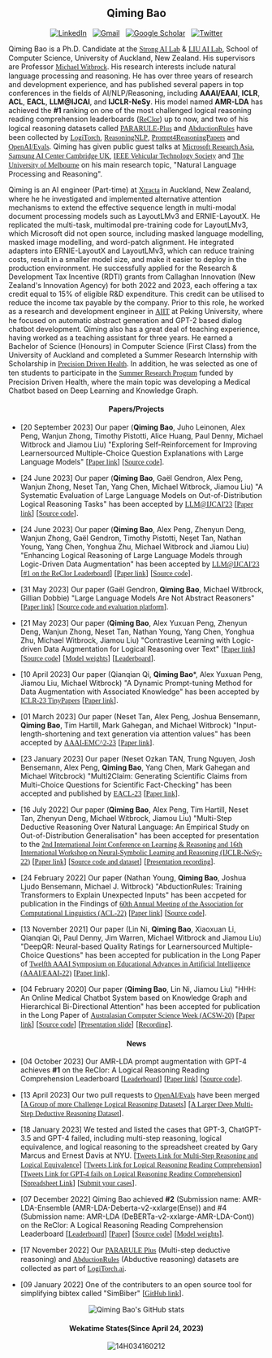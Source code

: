 <div align="center">

## **Qiming Bao**

<p align="center">

[![LinkedIn](https://img.shields.io/badge/-LinkedIn-blue?style=flat-square&logo=Linkedin&logoColor=white&link=https://www.linkedin.com/in/qiming-bill-bao-773757166/)](https://www.linkedin.com/in/qiming-bill-bao-773757166/)&nbsp;&nbsp;
[![Gmail](https://img.shields.io/badge/-Gmail-red?style=flat-square&logo=Gmail&logoColor=white&link=mailto:qiming.bao@auckland.ac.nz)](mailto:qiming.bao@auckland.ac.nz)&nbsp;&nbsp;
[![Google Scholar](https://img.shields.io/badge/-Google%20Scholar-blue?style=flat-square&logo=Google%20Scholar&logoColor=white&link=https://scholar.google.com/citations?user=t-PqsgcAAAAJ)](https://scholar.google.com/citations?user=t-PqsgcAAAAJ&hl=en)&nbsp;&nbsp;
[![Twitter](https://img.shields.io/badge/-Twitter-blue?style=flat-square&logo=Twitter&logoColor=white&link=https://twitter.com/qiming_bao)](https://twitter.com/qiming_bao)
</p>
</div>



Qiming Bao is a Ph.D. Candidate at the <A href="https://www.ai.ac.nz/sail/"><FONT face="Bitstream Vera Sans">Strong AI Lab</FONT></A> & <A href="https://www.liuailab.org/"><FONT face="Bitstream Vera Sans">LIU AI Lab</FONT></A>, School of Computer Science, University of Auckland, New Zealand. His supervisors are Professor <A href="https://profiles.auckland.ac.nz/m-witbrock"><FONT face="Bitstream Vera Sans">Michael Witbrock</FONT></A>. His research interests include natural language processing and reasoning. He has over three years of research and development experience, and has published several papers in top conferences in the fields of AI/NLP/Reasoning, including **AAAI/EAAI**, **ICLR**, **ACL**, **EACL**, **LLM@IJCAI**, and **IJCLR-NeSy**. His model named **AMR-LDA** has achieved the **#1** ranking on one of the most challenged logical reasoning reading comprehension leaderboards (<A href="https://eval.ai/web/challenges/challenge-page/503/leaderboard/1347"><FONT face="Bitstream Vera Sans">ReClor</FONT></A>) up to now, and two of his logical reasoning datasets called <A href="https://github.com/Strong-AI-Lab/PARARULE-Plus"><FONT face="Bitstream Vera Sans">PARARULE-Plus</FONT></A> and <A href="https://github.com/Strong-AI-Lab/AbductionRules"><FONT face="Bitstream Vera Sans">AbductionRules</FONT></A> have been collected by <A href="https://www.logitorch.ai/"><FONT face="Bitstream Vera Sans">LogiTorch</FONT></A>, <A href="https://github.com/FreedomIntelligence/ReasoningNLP"><FONT face="Bitstream Vera Sans">ReasoningNLP</FONT></A>, <A href="https://github.com/zjunlp/Prompt4ReasoningPapers"><FONT face="Bitstream Vera Sans">Prompt4ReasoningPapers</FONT></A> and <A href="https://github.com/openai/evals/pull/651"><FONT face="Bitstream Vera Sans">OpenAI/Evals</FONT></A>. Qiming has given public guest talks at <A href="https://youtu.be/nfNbSZPY4EU"><FONT face="Bitstream Vera Sans">Microsoft Research Asia</FONT></A>, <A href="https://youtu.be/0ZkayBD3WVY"><FONT face="Bitstream Vera Sans">Samsung AI Center Cambridge UK</FONT></A>, <A href="https://youtu.be/ZzCpq5gXQto"><FONT face="Bitstream Vera Sans">IEEE Vehicular Technology Society</FONT></A> and <A href="https://14h034160212.github.io/Invitation_UoM_NLP_Reading_Group.pdf"><FONT face="Bitstream Vera Sans">The University of Melbourne</FONT></A> on his main research topic, "Natural Language Processing and Reasoning".

Qiming is an AI engineer (Part-time) at <A href="https://xtracta.com/"><FONT face="Bitstream Vera Sans">Xtracta</FONT></A> in Auckland, New Zealand, where he he investigated and implemented alternative attention mechanisms to extend the effective sequence length in multi-modal document processing models such as LayoutLMv3 and ERNIE-LayoutX. He replicated the multi-task, multimodal pre-training code for LayoutLMv3, which Microsoft did not open source, including masked language modelling, masked image modelling, and word-patch alignment. He integrated adapters into ERNIE-LayoutX and LayoutLMv3, which can reduce training costs, result in a smaller model size, and make it easier to deploy in the production environment. He successfully applied for the Research & Development Tax Incentive (RDTI) grants from Callaghan Innovation (New Zealand's Innovation Agency) for both 2022 and 2023, each offering a tax credit equal to 15% of eligible R&D expenditure. This credit can be utilised to reduce the income tax payable by the company. Prior to this role, he worked as a research and development engineer in <A href="https://www.aiit.org.cn/p_enPage"><FONT face="Bitstream Vera Sans">AIIT</FONT></A> at Peking University, where he focused on automatic abstract generation and GPT-2 based dialog chatbot development. Qiming also has a great deal of teaching experience, having worked as a teaching assistant for three years. He earned a Bachelor of Science (Honours) in Computer Science (First Class) from the University of Auckland and completed a Summer Research Internship with Scholarship in <A href="https://precisiondrivenhealth.com/"><FONT face="Bitstream Vera Sans">Precision Driven Health</FONT></A>. In addition, he was selected as one of ten students to participate in the <A href="https://precisiondrivenhealth.com/an-online-system-for-answering-medical-questions/"><FONT face="Bitstream Vera Sans">Summer Research Program</FONT></A> funded by Precision Driven Health, where the main topic was developing a Medical Chatbot based on Deep Learning and Knowledge Graph.

<!--**I am open to looking for a full-time job opportunity related to Post-doc Researcher, Machine Learning/AI Engineer. I am passionate and skilled in data-driven projects, especially on Natural Language Processing, with more than three years of work and project experience. I can bring state-of-the-art ideas and technology to your lab/company.** -->

<h4 align="center">Papers/Projects</h4>

- [20 September 2023] Our paper (**Qiming Bao**, Juho Leinonen, Alex Peng, Wanjun Zhong, Timothy Pistotti, Alice Huang, Paul Denny, Michael Witbrock and Jiamou Liu) "Exploring Self-Reinforcement for Improving Learnersourced Multiple-Choice Question Explanations with Large Language Models" [<A href="http://arxiv.org/abs/2309.10444"><FONT face="Bitstream Vera Sans">Paper link</FONT></A>] [<A href="https://github.com/Strong-AI-Lab/Explanation-Generation"><FONT face="Bitstream Vera Sans">Source code</FONT></A>].<br />

- [24 June 2023] Our paper (**Qiming Bao**, Gaël Gendron, Alex Peng, Wanjun Zhong, Neset Tan, Yang Chen, Michael Witbrock, Jiamou Liu) "A Systematic Evaluation of Large Language Models on Out-of-Distribution Logical Reasoning Tasks" has been accepted by <A href="https://bigmodel.ai/llm-ijcai23"><FONT face="Bitstream Vera Sans">LLM@IJCAI'23</FONT></A> [<A href="https://arxiv.org/abs/2310.09430"><FONT face="Bitstream Vera Sans">Paper link</FONT></A>] [<A href="https://github.com/Strong-AI-Lab/Logical-and-abstract-reasoning"><FONT face="Bitstream Vera Sans">Source code</FONT></A>].

- [24 June 2023] Our paper (**Qiming Bao**, Alex Peng, Zhenyun Deng, Wanjun Zhong, Gaël Gendron, Timothy Pistotti, Neşet Tan, Nathan Young, Yang Chen, Yonghua Zhu, Michael Witbrock and Jiamou Liu) "Enhancing Logical Reasoning of Large Language Models through Logic-Driven Data Augmentation" has been accepted by <A href="https://bigmodel.ai/llm-ijcai23"><FONT face="Bitstream Vera Sans">LLM@IJCAI'23</FONT></A> [<A href="https://eval.ai/web/challenges/challenge-page/503/leaderboard/1347"><FONT face="Bitstream Vera Sans">#1 on the ReClor Leaderboard</FONT></A>] [<A href="https://arxiv.org/abs/2305.12599v2"><FONT face="Bitstream Vera Sans">Paper link</FONT></A>] [<A href="https://github.com/Strong-AI-Lab/Logical-Equivalence-driven-AMR-Data-Augmentation-for-Representation-Learning"><FONT face="Bitstream Vera Sans">Source code</FONT></A>].

- [31 May 2023] Our paper (Gaël Gendron, **Qiming Bao**, Michael Witbrock, Gillian Dobbie) "Large Language Models Are Not Abstract Reasoners" [<A href="https://arxiv.org/abs/2305.19555"><FONT face="Bitstream Vera Sans">Paper link</FONT></A>] [<A href="https://github.com/Strong-AI-Lab/Logical-and-abstract-reasoning"><FONT face="Bitstream Vera Sans">Source code and evaluation platform</FONT></A>].<br />

- [21 May 2023] Our paper (**Qiming Bao**, Alex Yuxuan Peng, Zhenyun Deng, Wanjun Zhong, Neset Tan, Nathan Young, Yang Chen, Yonghua Zhu, Michael Witbrock, Jiamou Liu) "Contrastive Learning with Logic-driven Data Augmentation for Logical Reasoning over Text" [<A href="https://arxiv.org/abs/2305.12599"><FONT face="Bitstream Vera Sans">Paper link</FONT></A>] [<A href="https://github.com/Strong-AI-Lab/Logical-Equivalence-driven-AMR-Data-Augmentation-for-Representation-Learning"><FONT face="Bitstream Vera Sans">Source code</FONT></A>] [<A href="https://huggingface.co/qbao775/AMR-LE-DeBERTa-V2-XXLarge-Contraposition"><FONT face="Bitstream Vera Sans">Model weights</FONT></A>] [<A href="https://eval.ai/web/challenges/challenge-page/503/leaderboard/1347"><FONT face="Bitstream Vera Sans">Leaderboard</FONT></A>].<br />

- [10 April 2023] Our paper (Qianqian Qi, **Qiming Bao***, Alex Yuxuan Peng, Jiamou Liu, Michael Witbrock) "A Dynamic Prompt-tuning Method for Data Augmentation with Associated Knowledge" has been accepted by <A href="https://openreview.net/group?id=ICLR.cc/2023/TinyPapers"><FONT face="Bitstream Vera Sans">ICLR-23 TinyPapers</FONT></A> [<A href="https://openreview.net/forum?id=hli7A0ioiS_"><FONT face="Bitstream Vera Sans">Paper link</FONT></A>].<br />
  
- [01 March 2023] Our paper (Neset Tan, Alex Peng, Joshua Bensemann, **Qiming Bao**, Tim Hartill, Mark Gahegan, and Michael Witbrock) "Input-length-shortening and text generation via attention values" has been accepted by <A href="https://www.emc2-ai.org/aaai-23"><FONT face="Bitstream Vera Sans">AAAI-EMC^2-23</FONT></A> [<A href="https://arxiv.org/abs/2303.07585"><FONT face="Bitstream Vera Sans">Paper link</FONT></A>].<br />
    
- [23 January 2023] Our paper (Neset Ozkan TAN, Trung Nguyen, Josh Bensemann, Alex Peng, **Qiming Bao**, Yang Chen, Mark Gahegan and Michael Witcbrock) "Multi2Claim: Generating Scientific Claims from Multi-Choice Questions for Scientific Fact-Checking" has been accepted and published by <A href="https://2023.eacl.org/"><FONT face="Bitstream Vera Sans">EACL-23</FONT></A> [<A href="https://aclanthology.org/2023.eacl-main.194/"><FONT face="Bitstream Vera Sans">Paper link</FONT></A>]. <br />
    
- [16 July 2022] Our paper (**Qiming Bao**, Alex Peng, Tim Hartill, Neset Tan, Zhenyun Deng, Michael Witbrock, Jiamou Liu) "Multi-Step Deductive Reasoning Over Natural Language: An Empirical Study on Out-of-Distribution Generalisation" has been accepted for presentation to the <A href="http://ceur-ws.org/Vol-3212/"><FONT face="Bitstream Vera Sans">2nd International Joint Conference on Learning & Reasoning and 16th International Workshop on Neural-Symbolic Learning and Reasoning (IJCLR-NeSy-22)</FONT></A> [<A href="https://ceur-ws.org/Vol-3212/paper15.pdf"><FONT face="Bitstream Vera Sans">Paper link</FONT></A>] [<A href="https://github.com/Strong-AI-Lab/Multi-Step-Deductive-Reasoning-Over-Natural-Language"><FONT face="Bitstream Vera Sans">Source code and dataset</FONT></A>] [<A href="http://ilp.doc.ic.ac.uk/ijclr22_videos/NeSy%20Session%205%20-%20Thursday%2029th%20-%2014_40%20-%2015_50%20(BST)%20includes%20NeSy%20Invited%20Talk%20William%20Cohen.mp4"><FONT face="Bitstream Vera Sans">Presentation recording</FONT></A>]. <br />
    
- [24 February 2022] Our paper (Nathan Young, **Qiming Bao**, Joshua Ljudo Bensemann, Michael J. Witbrock) "AbductionRules: Training Transformers to Explain Unexpected Inputs" has been accpeted for publication in the Findings of <A href="https://www.2022.aclweb.org/"><FONT face="Bitstream Vera Sans">60th Annual Meeting of the Association for Computational Linguistics (ACL-22)</FONT></A> [<A href="https://aclanthology.org/2022.findings-acl.19/"><FONT face="Bitstream Vera Sans">Paper link</FONT></A>] [<A href="https://github.com/Strong-AI-Lab/AbductionRules"><FONT face="Bitstream Vera Sans">Source code</FONT></A>].<br />
  
- [13 November 2021] Our paper (Lin Ni, **Qiming Bao**, Xiaoxuan Li, Qianqian Qi, Paul Denny, Jim Warren, Michael Witbrock and Jiamou Liu) "DeepQR: Neural-based Quality Ratings for Learnersourced Multiple-Choice Questions" has been accepted for publication in the Long Paper of <A href="https://aaai.org/conference/aaai/aaai-22/eaai-22/"><FONT face="Bitstream Vera Sans">Twelfth AAAI Symposium on Educational Advances in Artificial Intelligence (AAAI/EAAI-22)</FONT></A> [<A href="https://ojs.aaai.org/index.php/AAAI/article/view/21562"><FONT face="Bitstream Vera Sans">Paper link</FONT></A>]. <br />

- [04 February 2020] Our paper (**Qiming Bao**, Lin Ni, Jiamou Liu) "HHH: An Online Medical Chatbot System based on Knowledge Graph and Hierarchical Bi-Directional Attention" has been accepted for publication in the Long Paper of <A href="https://acsw.core.edu.au/2020-acsw-home"><FONT face="Bitstream Vera Sans">Australasian Computer Science Week (ACSW-20)</FONT></A> [<A href="https://arxiv.org/abs/2002.03140"><FONT face="Bitstream Vera Sans">Paper link</FONT></A>] [<A href="https://github.com/14H034160212/HHH-An-Online-Question-Answering-System-for-Medical-Questions"><FONT face="Bitstream Vera Sans">Source code</FONT></A>] [<A href="https://www.youtube.com/redirect?event=comments&redir_token=QUFFLUhqbWtqVHRmbzdQYVJFSW9odl9qZF9CWTdxUXdvQXxBQ3Jtc0ttQjRBdktkOFQ1enpvUGk1X0ZLT0hIb3g5WnhZWjVyVjFiVUQ1STdTeW9pMXdpYlJWSk9xeVA0Y01Qbm85bkQtRWxjdlk5TWdfY2I0OFNIazBhRkFoNEN6YmdjYTFaVnh3Ynkyel9LQjNhbkZ4WGxwQQ&q=https%3A%2F%2Fdocs.google.com%2Fpresentation%2Fd%2F15BfDM07IdUJiqONTAXAhIk3Y8a6oWn_2%2Fedit%3Fusp%3Dsharing%26ouid%3D116744487318855501460%26rtpof%3Dtrue%26sd%3Dtrue&stzid=UgxhkQ3dcho0vzjqWIV4AaABAg"><FONT face="Bitstream Vera Sans">Presentation slide</FONT></A>] [<A href="https://youtu.be/zTK3zZtxHs4"><FONT face="Bitstream Vera Sans">Recording</FONT></A>]. <br />
<h4 align="center">News</h4>

- [04 October 2023] Our AMR-LDA prompt augmentation with GPT-4 achieves **#1** on the ReClor: A Logical Reasoning Reading Comprehension Leaderboard [<A href="https://eval.ai/web/challenges/challenge-page/503/leaderboard/1347"><FONT face="Bitstream Vera Sans">Leaderboard</FONT></A>] [<A href="https://arxiv.org/abs/2305.12599v2"><FONT face="Bitstream Vera Sans">Paper link</FONT></A>] [<A href="https://github.com/Strong-AI-Lab/Logical-Equivalence-driven-AMR-Data-Augmentation-for-Representation-Learning"><FONT face="Bitstream Vera Sans">Source code</FONT></A>].

- [13 April 2023] Our two pull requests to <A href="https://github.com/openai/evals"><FONT face="Bitstream Vera Sans">OpenAI/Evals</FONT></A> have been merged 
        [<A href="https://github.com/openai/evals/pull/648"><FONT face="Bitstream Vera Sans">A Group of more Challenge Logical Reasoning Datasets</FONT></A>]
	[<A href="https://github.com/openai/evals/pull/651"><FONT face="Bitstream Vera Sans">A Larger Deep Multi-Step Deductive Reasoning Dataset</FONT></A>]. <br />

- [18 January 2023] We tested and listed the cases that GPT-3, ChatGPT-3.5 and GPT-4 failed, including multi-step reasoning, logical equivalence, and logical reasoning to the spreadsheet created by Gary Marcus and Ernest Davis at NYU.
        [<A href="https://twitter.com/qiming_bao/status/1615311194931490818"><FONT face="Bitstream Vera Sans">Tweets Link for Multi-Step Reasoning and Logical Equivalence</FONT></A>] [<A href="https://twitter.com/qiming_bao/status/1625688954514333698"><FONT face="Bitstream Vera Sans">Tweets Link for Logical Reasoning Reading Comprehension</FONT></A>] [<A href="https://twitter.com/qiming_bao/status/1642067379319607296"><FONT face="Bitstream Vera Sans">Tweets Link for GPT-4 fails on Logical Reasoning Reading Comprehension</FONT></A>] [<A href="https://docs.google.com/spreadsheets/d/1kDSERnROv5FgHbVN8z_bXH9gak2IXRtoqz0nwhrviCw/edit#gid=1302320625"><FONT face="Bitstream Vera Sans">Spreadsheet Link</FONT></A>] [<A href="https://researchrabbit.typeform.com/llmerrors?typeform-source=www.linkedin.com"><FONT face="Bitstream Vera Sans">Submit your cases</FONT></A>]. <br />

- [07 December 2022] Qiming Bao achieved **#2** (Submission name: AMR-LDA-Ensemble (AMR-LDA-Deberta-v2-xxlarge(Ense)) and #4 (Submission name: AMR-LDA (DeBERTa-v2-xxlarge-AMR-LDA-Cont)) on the ReClor: A Logical Reasoning Reading Comprehension Leaderboard [<A href="https://eval.ai/web/challenges/challenge-page/503/leaderboard/1347"><FONT face="Bitstream Vera Sans">Leaderboard</FONT></A>] [<A href="https://arxiv.org/abs/2305.12599"><FONT face="Bitstream Vera Sans">Paper</FONT></A>] [<A href="https://github.com/Strong-AI-Lab/Logical-Equivalence-driven-AMR-Data-Augmentation-for-Representation-Learning"><FONT face="Bitstream Vera Sans">Source code</FONT></A>] [<A href="https://huggingface.co/qbao775/AMR-LE-DeBERTa-V2-XXLarge-Contraposition"><FONT face="Bitstream Vera Sans">Model weights</FONT></A>]. <br />

- [17 November 2022] Our <A href="https://github.com/Strong-AI-Lab/PARARULE-Plus"><FONT face="Bitstream Vera Sans">PARARULE Plus</FONT></A> (Multi-step deductive reasoning) and <A href="https://github.com/Strong-AI-Lab/AbductionRules"><FONT face="Bitstream Vera Sans">AbductionRules</FONT></A> (Abductive reasoning) datasets are collected as part of <A href="https://www.logitorch.ai/"><FONT face="Bitstream Vera Sans">LogiTorch.ai</FONT></A>. <br/>

- [09 January 2022] One of the contributers to an open source tool for simplifying bibtex called "SimBiber" [<A href="https://github.com/MLNLP-World/SimBiber"><FONT face="Bitstream Vera Sans">GitHub link</FONT></A>]. <br />


<p align="center">
  <img src="https://github-readme-stats.vercel.app/api?username=14H034160212&PAT_1=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&show_icons=true&theme=radical" alt="Qiming Bao's GitHub stats"/>
</p>

<h4 align="center">Wekatime States(Since April 24, 2023)</h4>
<div>
<p align = "center"><img src="https://github-readme-stats.vercel.app/api/wakatime?username=14H034160212&langs_count=4&show_icons=true&locale=en&theme=nord&layout=compact&hide_title=true&hide_border=true" alt="14H034160212" /></p>
</div>
